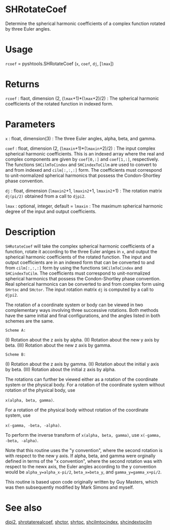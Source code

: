 # SHRotateCoef

Determine the spherical harmonic coefficients of a complex function rotated by three Euler angles.

# Usage

`rcoef` = pyshtools.SHRotateCoef (`x`, `coef`, `dj`, [`lmax`])

# Returns

`rcoef` : flaot, dimension (2, (`lmax`+1)\*(`lmax`+2)/2)
:   The spherical harmonic coefficients of the rotated function in indexed form.

# Parameters

`x` : float, dimension(3)
:   The three Euler angles, alpha, beta, and gamma.
	
`coef` : float, dimension (2, (`lmaxin`+1)\*(`lmaxin`+2)/2)
:   The input complex spherical harmonic coefficients. This is an indexed array where the real and complex components are given by `coef[0,:]` and `coef[1,:]`, respectively. The functions `SHCilmToCindex` and `SHCindexToCilm` are used to convert to and from indexed and `cilm[:,:,:]` form. The coefficients must correspond to unit-normalized spherical harmonics that possess the Condon-Shortley phase convention.

`dj` : float, dimension (`lmaxin2`+1, `lmaxin2`+1, `lmaxin2`+1)
:   The rotation matrix `dj(pi/2)` obtained from a call to `djpi2`.

`lmax` : optional, integer, default = `lmaxin`
:   The maximum spherical harmonic degree of the input and output coefficients. 

# Description

`SHRotateCoef` will take the complex spherical harmonic coefficients of a function, rotate it according to the three Euler anlges in `x`, and output the spherical harmonic coefficients of the rotated function. The input and output coefficients are in an indexed form that can be converted to and from `cilm[:,:,:]` form by using the functions `SHCilmToCindex` and `SHCindexToCilm`. The coefficients must correspond to unit-normalized spherical harmonics that possess the Condon-Shortley phase convention. Real spherical harmonics can be converted to and from complex form using `SHrtoc` and `SHctor`. The input rotation matrix `dj` is computed by a call to `djpi2`.

The rotation of a coordinate system or body can be viewed in two complementary ways involving three successive rotations. Both methods have the same initial and final configurations, and the angles listed in both schemes are the same.

`Scheme A:` 

(I) Rotation about the z axis by alpha.
(II) Rotation about the new y axis by beta.
(III) Rotation about the new z axis by gamma.

`Scheme B:`	

(I) Rotation about the z axis by gamma.
(II) Rotation about the initial y axis by beta.
(III) Rotation about the initial z axis by alpha.

The rotations can further be viewed either as a rotation of the coordinate system or the physical body. For a rotation of the coordinate system without rotation of the physical body, use 

`x(alpha, beta, gamma)`. 

For a rotation of the physical body without rotation of the coordinate system, use 

`x(-gamma, -beta, -alpha)`.

To perform the inverse transform of `x(alpha, beta, gamma)`, use `x(-gamma, -beta, -alpha)`.

Note that this routine uses the "y convention", where the second rotation is with respect to the new y axis. If alpha, beta, and gamma were orginally defined in terms of the "x convention", where the second rotation was with respect to the newx axis, the Euler angles according to the y convention would be `alpha_y=alpha_x-pi/2`, `beta_x=beta_y`, and `gamma_y=gamma_x+pi/2`.

This routine is based upon code originally written by Guy Masters, which was then subsequently modified by Mark Simons and myself.

# See also

[djpi2](pydjpi2.html), [shrotaterealcoef](pyshrotaterealcoef.html), [shctor](pyshctor.html), [shrtoc](pyshrtoc.html), [shcilmtocindex](pyshcilmtocindex.html), [shcindextocilm](pyshcindextocilm.html)
